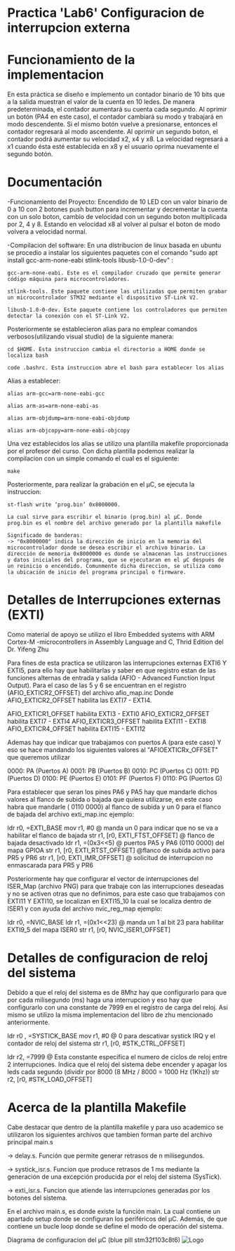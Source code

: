 
# Practica  'Lab6' Configuracion de interrupcion externa


# Funcionamiento de la implementacion

En esta práctica se diseño e implemento un contador binario de 10 bits que a la salida muestran el valor de la cuenta en 10 ledes. De manera predeterminada, el contador aumentará su
cuenta cada segundo. Al oprimir un botón (PA4 en este caso), el contador cambiará
su modo y trabajará en modo descendente. Si el mismo botón vuelve a
presionarse, entonces el contador regresará al modo ascendente.
Al oprimir un segundo boton, el contador podrá aumentar su velocidad x2, x4 y x8. La velocidad regresará a x1 cuando
ésta esté establecida en x8 y el usuario oprima nuevamente el segundo botón.


# Documentación

-Funcionamiento del Proyecto: Encendido de 10 LED con un valor binario de 0 a 10 con 2 botones push button para incrementar y decrementar la cuenta con un solo boton, cambio de velocidad con un segundo boton multiplicada por 2, 4 y 8. Estando en velocidad x8 al volver al pulsar el boton de modo volvera a velocidad normal.

-Compilacion del software: En una distribucion de linux basada en ubuntu se procedio a instalar los siguientes paquetes con el comando "sudo apt install gcc-arm-none-eabi stlink-tools
libusb-1.0-0-dev" :


    gcc-arm-none-eabi. Este es el compilador cruzado que permite generar código máquina para microcontroladores.

    stlink-tools. Este paquete contiene las utilizadas que permiten grabar un microcontrolador STM32 mediante el dispositivo ST-Link V2.

    libusb-1.0-0-dev. Este paquete contiene los controladores que permiten detectar la conexión con el ST-Link V2.

Posteriormente se establecieron alias para no emplear comandos verbosos(utilizando visual studio) de la siguiente manera:

    cd $HOME. Esta instruccion cambia el directorio a HOME donde se localiza bash

    code .bashrc. Esta instruccion abre el bash para establecer los alias


Alias a establecer:

    alias arm-gcc=arm-none-eabi-gcc

    alias arm-as=arm-none-eabi-as

    alias arm-objdump=arm-none-eabi-objdump

    alias arm-objcopy=arm-none-eabi-objcopy



Una vez establecidos los alias se utilizo una plantilla makefile proporcionada por el profesor del curso. Con dicha plantilla podemos realizar la compilacion con un simple comando el cual es el siguiente:
    
    make


Posteriormente, para realizar la grabación en el µC, se ejecuta la instruccion:

    st-flash write ‘prog.bin’ 0x8000000. 

    La cual sirve para escribir el binario (prog.bin) al µC. Donde prog.bin es el nombre del archivo generado por la plantilla makefile

    Significado de banderas:
    -> "0x8000000" indica la dirección de inicio en la memoria del microcontrolador donde se desea escribir el archivo binario. La dirección de memoria 0x8000000 es donde se almacenan las instrucciones y datos iniciales del programa, que se ejecutaran en el µC después de un reinicio o encendido. Comunmente dicha direccion, se utiliza como la ubicación de inicio del programa principal o firmware.



# Detalles de Interrupciones externas (EXTI)

Como material de apoyo se utilizo el libro Embedded systems with ARM Cortex-M -microcontrollers in Assembly Language and C, Thrid Edition del Dr. Yifeng Zhu

Para fines de esta practica se utilizaron las interrupciones externas EXTI6 Y EXTI5, para ello hay que habilitarlas y saber en que registro estan de las funciones alternas de entrada y salida (AFIO - Advanced Function Input Output). Para el caso de las 5 y 6 se encuentran en el registro  (AFIO_EXTICR2_OFFSET) del archivo afio_map.inc
Donde AFIO_EXTICR2_OFFSET habilita las EXTI7 - EXTI4. 

AFIO_EXTICR1_OFFSET habilita EXTI3 - EXTI0
AFIO_EXTICR2_OFFSET habilita EXTI7 - EXTI4
AFIO_EXTICR3_OFFSET habilita EXTI11 - EXTI8
AFIO_EXTICR4_OFFSET habilita EXTI15 - EXTI12

Ademas hay que indicar que trabajamos con puertos A (para este caso)
Y eso se hace mandando los siguientes valores al "AFIOEXTICRx_OFFSET" que queremos utilizar

0000: PA (Puertos A)
0001: PB (Puertos B)
0010: PC (Puertos C)
0011: PD (Puertos D)
0100: PE (Puertos E)
0101: PF (Puertos F)
0110: PG (Puertos G)


Para establecer que seran los pines PA6 y PA5 hay que mandarle dichos valores al flanco de subida o bajada que quiera utilizarse, en este caso habra que mandarle ( 0110 0000) al flanco de subida y un 0 para el flanco de bajada del archivo exti_map.inc ejemplo:


ldr 	r0, =EXTI_BASE
mov		r1, #0 @ manda un 0 para indicar que no se va a habilitar el flanco de bajada
str 	r1, [r0, EXTI_FTST_OFFSET] @ flanco de bajada desactivado
ldr 	r1, =(0x3<<5) @ puertos PA5 y PA6 (0110 0000) del mapa GPIOA
str		r1, [r0, EXTI_RTST_OFFSET] @flanco de subida activo para PR5 y PR6
str 	r1, [r0, EXTI_IMR_OFFSET] @ solicitud de interrupcion no enmascarada para PR5 y PR6




Posteriormente hay que configurar el vector de interrupciones del ISER_Map (archivo PNG) para que trabaje con las interrupciones deseadas y no se activen otras que no definimos, para este caso que trabajamos con EXTI11 Y EXTI10, se localizan en EXTI15_10 la cual se localiza dentro de ISER1 y con ayuda del archivo nvic_reg_map ejemplo:

ldr 	r0, =NVIC_BASE
ldr 	r1, =(0x1<<23) @ manda un 1 al bit 23 para habilitar EXTI9_5 del mapa ISER0 
str		r1, [r0, NVIC_ISER1_OFFSET]




# Detalles de configuracion de reloj del sistema

Debido a que el reloj del sistema es de 8Mhz hay que configurarlo para que por cada milisegundo (ms) haga una interrupcion y eso hay que configurarlo con una constante de 7999 en el registro de carga del reloj. Asi mismo se utilizo la misma implementacion del libro de zhu mencionado anteriormente.

ldr r0 , =SYSTICK_BASE
mov r1, #0 @ 0 para descativar systick IRQ y el contador de reloj del sistema
str r1, [r0, #STK_CTRL_OFFSET]

ldr r2, =7999 @ Esta constante especifica el numero de ciclos de reloj entre 2 interrupciones. Indica que el reloj del sistema debe encender y apagar los leds cada segundo (dividir por 8000 (8 MHz / 8000 = 1000 Hz (1Khz))
str r2, [r0, #STK_LOAD_OFFSET] 

# Acerca de la plantilla Makefile

Cabe destacar que dentro de la plantilla makefile y para uso academico se utilizaron los siguientes archivos que tambien forman parte del archivo principal main.s

-> delay.s. Función que permite generar retrasos de n milisegundos.

-> systick_isr.s. Funcion que produce retrasos de 1 ms mediante la generación de una excepción producida por el reloj del sistema (SysTick).

-> exti_isr.s. Funcion que atiende las interrupciones generadas por los botones del sistema.


En el archivo main.s, es donde existe la función main. La cual contiene un apartado setup donde se configuran los periféricos del µC. Además, de que contiene un bucle loop donde se define el modo de operación del sistema.


Diagrama de configuracion del µC (blue pill stm32f103c8t6)
![Logo](https://i.ibb.co/KGr6Nwb/Diagrama-STM32-EXTI.png[/img][/url])    


        
